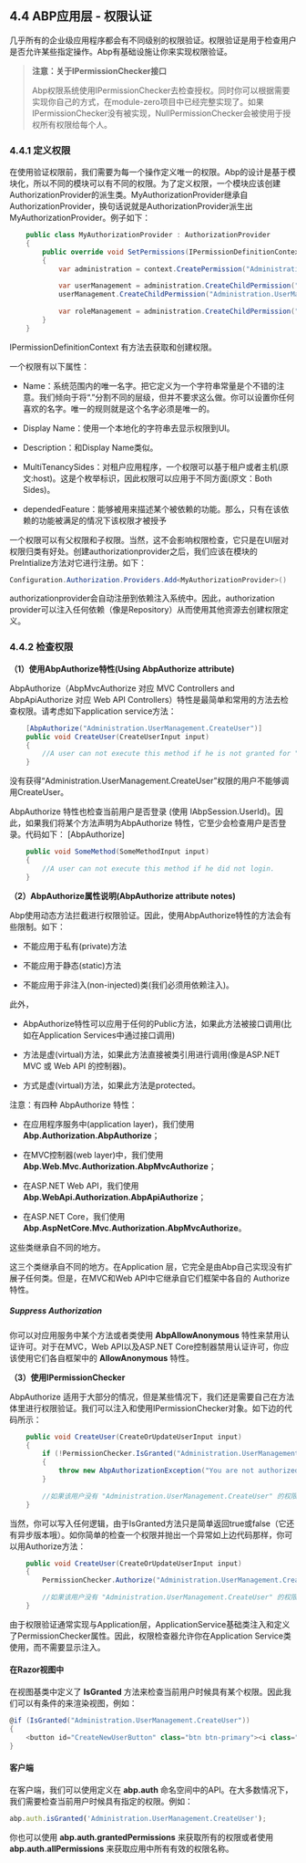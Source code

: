 ## 4.4 ABP应用层 - 权限认证 ##

几乎所有的企业级应用程序都会有不同级别的权限验证。权限验证是用于检查用户是否允许某些指定操作。Abp有基础设施让你来实现权限验证。

>**注意：关于IPermissionChecker接口**
>
>Abp权限系统使用IPermissionChecker去检查授权。同时你可以根据需要实现你自己的方式，在module-zero项目中已经完整实现了。如果IPermissionChecker没有被实现，NullPermissionChecker会被使用于授权所有权限给每个人。

### 4.4.1 定义权限 ###

在使用验证权限前，我们需要为每一个操作定义唯一的权限。Abp的设计是基于模块化，所以不同的模块可以有不同的权限。为了定义权限，一个模块应该创建AuthorizationProvider的派生类。MyAuthorizationProvider继承自AuthorizationProvider，换句话说就是AuthorizationProvider派生出MyAuthorizationProvider。例子如下：

```csharp
	public class MyAuthorizationProvider : AuthorizationProvider
	{
	    public override void SetPermissions(IPermissionDefinitionContext context)
	    {
	        var administration = context.CreatePermission("Administration");
	
	        var userManagement = administration.CreateChildPermission("Administration.UserManagement");
	        userManagement.CreateChildPermission("Administration.UserManagement.CreateUser");
	
	        var roleManagement = administration.CreateChildPermission("Administration.RoleManagement");
	    }
	}
```

IPermissionDefinitionContext 有方法去获取和创建权限。

一个权限有以下属性：

* Name：系统范围内的唯一名字。把它定义为一个字符串常量是个不错的注意。我们倾向于将“.”分割不同的层级，但并不要求这么做。你可以设置你任何喜欢的名字。唯一的规则就是这个名字必须是唯一的。 

* Display Name：使用一个本地化的字符串去显示权限到UI。 

* Description：和Display Name类似。 

* MultiTenancySides：对租户应用程序，一个权限可以基于租户或者主机(原文:host)。这是个枚举标识，因此权限可以应用于不同方面(原文：Both Sides)。

* dependedFeature：能够被用来描述某个被依赖的功能。那么，只有在该依赖的功能被满足的情况下该权限才被授予

一个权限可以有父权限和子权限。当然，这不会影响权限检查，它只是在UI层对权限归类有好处。创建authorizationprovider之后，我们应该在模块的PreIntialize方法对它进行注册。如下：

```csharp
Configuration.Authorization.Providers.Add<MyAuthorizationProvider>()
```

authorizationprovider会自动注册到依赖注入系统中。因此，authorization provider可以注入任何依赖（像是Repository）从而使用其他资源去创建权限定义。

### 4.4.2 检查权限 ###

**（1）使用AbpAuthorize特性(Using AbpAuthorize attribute)**

AbpAuthorize（AbpMvcAuthorize 对应 MVC Controllers and AbpApiAuthorize 对应 Web API Controllers）特性是最简单和常用的方法去检查权限。请考虑如下application service方法：

```csharp	
	[AbpAuthorize("Administration.UserManagement.CreateUser")]
	public void CreateUser(CreateUserInput input)
	{
	    //A user can not execute this method if he is not granted for "Administration.UserManagement.CreateUser" permission.
	}
```

没有获得“Administration.UserManagement.CreateUser”权限的用户不能够调用CreateUser。

AbpAuthorize 特性也检查当前用户是否登录 (使用 IAbpSession.UserId)。因此，如果我们将某个方法声明为AbpAuthorize 特性，它至少会检查用户是否登录。代码如下：
[AbpAuthorize]

```csharp
	public void SomeMethod(SomeMethodInput input)
	{
	    //A user can not execute this method if he did not login.
	}
```

**（2）AbpAuthorize属性说明(AbpAuthorize attribute notes)**

Abp使用动态方法拦截进行权限验证。因此，使用AbpAuthorize特性的方法会有些限制。如下： 

* 不能应用于私有(private)方法 

* 不能应用于静态(static)方法 

* 不能应用于非注入(non-injected)类(我们必须用依赖注入)。

此外，

* AbpAuthorize特性可以应用于任何的Public方法，如果此方法被接口调用(比如在Application Services中通过接口调用)

* 方法是虚(virtual)方法，如果此方法直接被类引用进行调用(像是ASP.NET MVC 或 Web API 的控制器)。

* 方式是虚(virtual)方法，如果此方法是protected。

注意：有四种 AbpAuthorize 特性：

* 在应用程序服务中(application layer)，我们使用 **Abp.Authorization.AbpAuthorize**； 

* 在MVC控制器(web layer)中，我们使用 **Abp.Web.Mvc.Authorization.AbpMvcAuthorize**；

* 在ASP.NET Web API，我们使用  **Abp.WebApi.Authorization.AbpApiAuthorize**；

* 在ASP.NET Core，我们使用  **Abp.AspNetCore.Mvc.Authorization.AbpMvcAuthorize**。

这些类继承自不同的地方。

这三个类继承自不同的地方。在Application 层，它完全是由Abp自己实现没有扩展子任何类。但是，在MVC和Web API中它继承自它们框架中各自的 Authorize 特性。

##### Suppress Authorization

你可以对应用服务中某个方法或者类使用 **AbpAllowAnonymous** 特性来禁用认证许可。对于在MVC，Web API以及ASP.NET Core控制器禁用认证许可，你应该使用它们各自框架中的 **AllowAnonymous** 特性。

**（3）使用IPermissionChecker**

AbpAuthorize 适用于大部分的情况，但是某些情况下，我们还是需要自己在方法体里进行权限验证。我们可以注入和使用IPermissionChecker对象。如下边的代码所示：

```csharp
	public void CreateUser(CreateOrUpdateUserInput input)
	{
	    if (!PermissionChecker.IsGranted("Administration.UserManagement.CreateUser"))
	    {
	        throw new AbpAuthorizationException("You are not authorized to create user!");
	    }
	    
	    //如果该用户没有 "Administration.UserManagement.CreateUser" 的权限，那么它就不能运行到这个地方。
	}
```

当然，你可以写入任何逻辑，由于IsGranted方法只是简单返回true或false（它还有异步版本哦）。如你简单的检查一个权限并抛出一个异常如上边代码那样，你可以用Authorize方法：

```csharp
	public void CreateUser(CreateOrUpdateUserInput input)
	{
	    PermissionChecker.Authorize("Administration.UserManagement.CreateUser");
	
	    //如果该用户没有 "Administration.UserManagement.CreateUser" 的权限，那么它就不能运行到这个地方。
	}
```

由于权限验证通常实现与Application层，ApplicationService基础类注入和定义了PermissionChecker属性。因此，权限检查器允许你在Application Service类使用，而不需要显示注入。

#### 在Razor视图中

在视图基类中定义了 **IsGranted** 方法来检查当前用户时候具有某个权限。因此我们可以有条件的来渲染视图，例如：

```csharp
@if (IsGranted("Administration.UserManagement.CreateUser"))
{
    <button id="CreateNewUserButton" class="btn btn-primary"><i class="fa fa-plus"></i> @L("CreateNewUser")</button>
}
```

#### 客户端

在客户端，我们可以使用定义在 **abp.auth** 命名空间中的API。在大多数情况下，我们需要检查当前用户时候具有指定的权限。例如：

```javascript
abp.auth.isGranted('Administration.UserManagement.CreateUser');
```

你也可以使用 **abp.auth.grantedPermissions** 来获取所有的权限或者使用 **abp.auth.allPermissions** 来获取应用中所有有效的权限名称。




